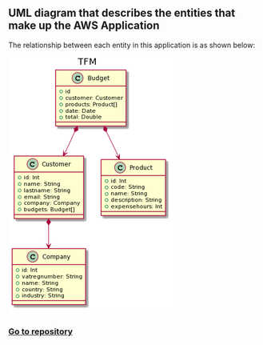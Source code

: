 ## UML diagram that describes the entities that make up the AWS Application

The relationship between each entity in this application is as shown below:

![AWS UML Data model](../images/model/datamodel.png)


### [Go to repository](https://github.com/Gabriel-Acevedo/tfm-aws)